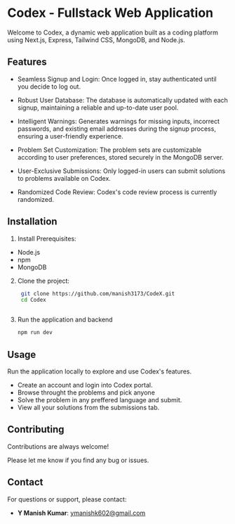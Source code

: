 
# Codex - Fullstack Web Application


Welcome to Codex, a dynamic web application built as a coding platform using Next.js, Express, Tailwind CSS, MongoDB, and Node.js.


## Features



- Seamless Signup and Login: Once logged in, stay authenticated until you decide to log out.

- Robust User Database: The database is automatically updated with each signup, maintaining a reliable and up-to-date user pool.

- Intelligent Warnings: Generates warnings for missing inputs, incorrect passwords, and existing email addresses during the signup process, ensuring a user-friendly experience.

- Problem Set Customization: The problem sets are customizable according to user preferences, stored securely in the MongoDB server.

- User-Exclusive Submissions: Only logged-in users can submit solutions to problems available on Codex.

- Randomized Code Review: Codex's code review process is currently randomized.

## Installation
1. Install Prerequisites:

- Node.js 
- npm 
- MongoDB


2. Clone the project:

   ```bash
    git clone https://github.com/manish3173/CodeX.git
    cd Codex



3. Run the application and backend

    ```bash
    npm run dev

## Usage

Run the application locally to explore and use Codex's features.

- Create an account and login into Codex portal.
- Browse throught the problems and pick anyone
- Solve the problem in any preffered language and submit.
- View all your solutions from the submissions tab.
  
## Contributing

Contributions are always welcome!

Please let me know if you find any bug or issues.


## Contact

For questions or support, please contact:

- **Y Manish Kumar**: [ymanishk602@gmail.com](mailto:ymanishk602@gmail.com)

